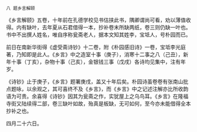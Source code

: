     八 题乡言解颐 

   《乡言解颐》五卷，十年前在孔德学校见书估挟此书，隅卿谓尚可看，劝以薄值收得。内有缺叶，去年夏从石君借得一本，抄补卷末所缺两纸，卷三则仍缺一叶也。书中不出撰人姓名，唯自序称瓮斋老人，据本文知其姓李，宝坻人，号朴园而已。

   前日在南新华街得《虚受斋诗钞》十二卷，附《朴园感旧诗》一卷，宝坻李光庭著，乃知即是此人。《乡言》中之造室十事（庚子），消寒十二事之八（己丑），新年十事（丁亥），杂物十事（己亥），金银钱三事（戊戌）各诗均见集中，注有年岁。

   《诗钞》止于庚子，《乡言》题署庚戌，盖又十年后矣。朴园诗虽卷卷有张南山批点题咏，以余观之，其可喜终不及《乡言》，而《乡言》中之记述注解亦比所收韵语为可贵。余喜得《诗钞》因其为瓮斋之作，实犹屋上之乌鸟耳。《乡言》在隆福寺街又陆续得二部，卷三缺叶如故，殆真是板缺，无可如何，至今亦未能借得全本抄补之也。

   四月二十六日。

